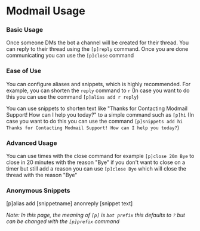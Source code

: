 # Modmail Usage

### Basic Usage

Once someone DMs the bot a channel will be created for their thread. You can reply to their thread using the `[p]reply` command. Once you are done communicating you can use the `[p]close` command

### Ease of Use

You can configure aliases and snippets, which is highly recommended. For example, you can shorten the `reply` command to `r` (In case you want to do this you can use the command `[p]alias add r reply`)

You can use snippets to shorten text like "Thanks for Contacting Modmail Support! How can I help you today?" to a simple command such as `[p]hi` (In case you want to do this you can use the command `[p]snippets add hi Thanks for Contacting Modmail Support! How can I help you today?`)

### Advanced Usage

You can use times with the close command for example `[p]close 20m Bye` to close in 20 minutes with the reason "Bye" if you don't want to close on a timer but still add a reason you can use `[p]close Bye` which will close the thread with the reason "Bye"

### Anonymous Snippets

\[p]alias add \[snippetname] anonreply \[snippet text]

_Note: In this page, the meaning of `[p]` is `bot prefix` this defaults to `?` but can be changed with the `[p]prefix` command_

